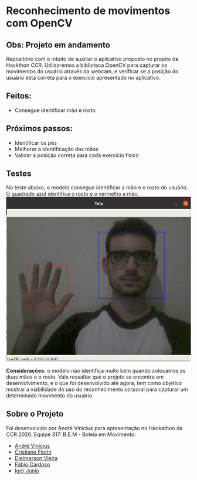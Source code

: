 # Reconhecimento de movimentos com OpenCV

## Obs: Projeto em andamento

Repositório com o intuito de auxiliar o aplicativo proposto no projeto da Hackthon CCR. Utilizaremos a biblioteca OpenCV para capturar os movimentos do usuário através da webcam, e verificar se a posição do usuário está correta para o exercício apresentado no aplicativo.

## Feitos:
<ul>
  <li>Consegue identificar mão e rosto</li>
</ul>

## Próximos passos:
<ul>
  <li>Identificar os pés</li>
  <li>Melhorar a identificação das mãos</li>
  <li>Validar a posição correta para cada exercício físico</li>
</ul>

## Testes
No teste abaixo, o modelo consegue identificar a mão e o rosto do usuário. O quadrado azul identifica o rosto e o vermelho a mão. <br/>
<img src='foto.jpg' />

<b>Considerações:</b> o modelo não identifica muito bem quando colocamos as duas mãos e o rosto.
Vale ressaltar que o projeto se encontra em desenvolvimento, e o que foi desenvolvido até agora, tem como objetivo mostrar a viabilidade do uso do reconhecimento corporal para capturar um determinado movimento do usuário.

## Sobre o Projeto

Foi desenvolvido por André Vinícius para apresentação no Hackathon da CCR 2020.
Equipe 317: B.E.M - Boleia em Movimento: 
<ul>
  <li><a href='https://www.linkedin.com/in/andre-vinicius-mendes-barros-800410195/'> André Vinícius</a></li>
  <li><a href='https://www.linkedin.com/in/cristiane-f-silva-florin-ba516a34/'> Cristiane Florin</a></li>
  <li><a href='https://www.linkedin.com/in/dieimerson-vieira/'> Dieimerson Vieira</a></li>
  <li><a href='https://www.linkedin.com/in/f%C3%A1bio-s-cardoso/'> Fábio Cardoso</a></li>
  <li><a href='https://www.linkedin.com/in/igorjuniomelo/'> Igor Junio</a></li>
</ul>
